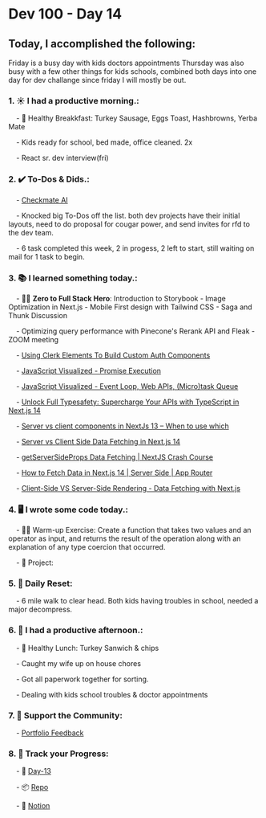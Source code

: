 # Dev 100 - Day 14

## Today, I accomplished the following: 

Friday is a busy day with kids doctors appointments Thursday was also busy with a few other things for kids schools, combined both days into one day for dev challange since friday I will mostly be out.

### 1. ☀️ **I had a productive morning.**:

    - 🍳 Healthy Breakkfast: Turkey Sausage, Eggs Toast, Hashbrowns, Yerba Mate

    - Kids ready for school, bed made, office cleaned. 2x

    - React sr. dev interview(fri)

### 2. ✔️ **To-Dos & Dids.**:

    - [Checkmate AI](https://checkmate-ai.vercel.app/)

    - Knocked big To-Dos off the list. both dev projects have their initial layouts, need to do proposal for cougar power, and send invites for rfd to the dev team.

    - 6 task completed this week, 2 in progess, 2 left to start, still waiting on mail for 1 task to begin.

### 3. 📚 **I learned something today.**:

    - 🦸‍♂️ **Zero to Full Stack Hero**: Introduction to Storybook - Image Optimization in Next.js - Mobile First design with Tailwind CSS - Saga and Thunk Discussion

    - Optimizing query performance with Pinecone's Rerank API and Fleak - ZOOM meeting

    - [Using Clerk Elements To Build Custom Auth Components](https://www.youtube.com/watch?v=y9fRR0qEDTw)

    - [JavaScript Visualized - Promise Execution](https://www.youtube.com/watch?v=Xs1EMmBLpn4)

    - [JavaScript Visualized - Event Loop, Web APIs, (Micro)task Queue](https://www.youtube.com/watch?v=eiC58R16hb8)

    - [Unlock Full Typesafety: Supercharge Your APIs with TypeScript in Next.js 14](https://www.youtube.com/watch?v=u-rZe_HkUQQ)

    - [Server vs client components in NextJs 13 – When to use which](https://www.youtube.com/watch?v=3Dw6D_WuzSE)

    - [Server vs Client Side Data Fetching in Next.js 14](https://www.youtube.com/watch?v=M-O7uVcE92E)

    - [getServerSideProps Data Fetching | NextJS Crash Course](https://www.youtube.com/watch?v=qUhYZi-KMPQ)

    - [How to Fetch Data in Next.js 14 | Server Side | App Router](https://www.youtube.com/watch?v=4-fV-mgqR5Y)

    - [Client-Side VS Server-Side Rendering - Data Fetching with Next.js](https://www.youtube.com/watch?v=f1rF9YKm1Ms)

### 4. 🖥️ **I wrote some code today.**:

    - 🏋️‍♂️ Warm-up Exercise: Create a function that takes two values and an operator as input, and returns the result of the operation along with an explanation of any type coercion that occurred.

    - 🦺 Project: 

### 5. 🏃 **Daily Reset**:

    - 6 mile walk to clear head. Both kids having troubles in school, needed a major decompress.

### 6. 🌈 **I had a productive afternoon.**:

    - 🍱 Healthy Lunch: Turkey Sanwich & chips

    - Caught my wife up on house chores

    - Got all paperwork together for sorting.

    - Dealing with kids school troubles & doctor appointments

### 7. 💪 **Support the Community**:

    - [Portfolio Feedback](https://www.skool.com/universityofcode/portfolio)

### 8. 🔗 **Track your Progress**:

    - 🏫 [Day-13](https://www.skool.com/universityofcode/dev-100-day-13)

    - 📦️ [Repo](https://github.com/Digitl-Alchemyst/dev100/blob/main/Day-13/day13.md)

    - 📄 [Notion](https://liberating-galley-48d.notion.site/Dev100-Coding-Lifestyle-Challenge-a85ec9fba3ce41f3b29d581a1a85d92b?pvs=4)
